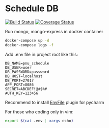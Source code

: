 # Schedule DB

[![Build Status](http://ci.pnu-bot.pp.ua/buildStatus/icon?job=schedule-DB/master)](http://ci.pnu-bot.pp.ua/blue/organizations/jenkins/schedule-DB/activity)
[![Coverage Status](https://coveralls.io/repos/github/thestd/schedule-DB/badge.svg?branch=master)](https://coveralls.io/github/thestd/schedule-DB?branch=master)

Run mongo, mongo-express in docker container
```bash
docker-compose up -d
docker-compose logs -f
```

Add .env file in project root like this:
```.env
DB_NAME=pnu_schedule
DB_USER=user
DB_PASSWORD=password
DB_HOST=localhost
DB_PORT=27017
APP_PORT=8086
SECRET=ABCDEF!@#$%#
AUTH_KEY=123456
```
Recommend to install 
[EnvFile](https://plugins.jetbrains.com/plugin/7861-envfile) 
plugin for pycharm

For those who coding only in vim:
```bash
export $(cat .env | xargs echo)
```